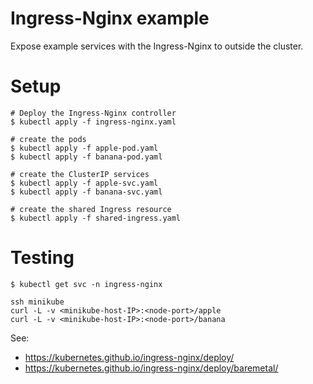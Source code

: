 # Ingress-Nginx example

Expose example services with the Ingress-Nginx to outside the cluster.

# Setup
```
# Deploy the Ingress-Nginx controller
$ kubectl apply -f ingress-nginx.yaml

# create the pods
$ kubectl apply -f apple-pod.yaml
$ kubectl apply -f banana-pod.yaml

# create the ClusterIP services
$ kubectl apply -f apple-svc.yaml
$ kubectl apply -f banana-svc.yaml

# create the shared Ingress resource
$ kubectl apply -f shared-ingress.yaml
```

# Testing
```
$ kubectl get svc -n ingress-nginx

ssh minikube
curl -L -v <minikube-host-IP>:<node-port>/apple
curl -L -v <minikube-host-IP>:<node-port>/banana
```

See:
* https://kubernetes.github.io/ingress-nginx/deploy/
* https://kubernetes.github.io/ingress-nginx/deploy/baremetal/


